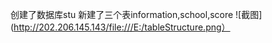 创建了数据库stu
新建了三个表information,school,score
![截图](http://202.206.145.143/file:///E:/tableStructure.png）
